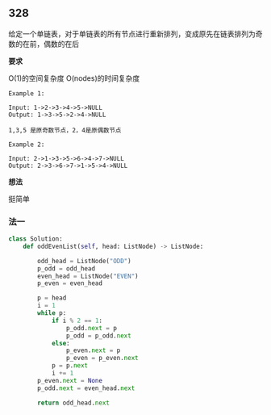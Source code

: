## 328

给定一个单链表，对于单链表的所有节点进行重新排列，变成原先在链表排列为奇数的在前，偶数的在后

**要求**

O(1)的空间复杂度
O(nodes)的时间复杂度

```
Example 1:

Input: 1->2->3->4->5->NULL
Output: 1->3->5->2->4->NULL

1,3,5 是原奇数节点，2，4是原偶数节点

Example 2:

Input: 2->1->3->5->6->4->7->NULL
Output: 2->3->6->7->1->5->4->NULL
```

**想法**

挺简单

### 法一

```py
class Solution:
    def oddEvenList(self, head: ListNode) -> ListNode:

        odd_head = ListNode("ODD")
        p_odd = odd_head
        even_head = ListNode("EVEN")
        p_even = even_head

        p = head
        i = 1
        while p:
            if i % 2 == 1:
                p_odd.next = p
                p_odd = p_odd.next
            else:
                p_even.next = p
                p_even = p_even.next
            p = p.next
            i += 1
        p_even.next = None
        p_odd.next = even_head.next

        return odd_head.next
```

